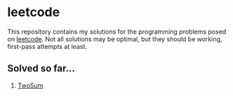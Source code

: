 # leetcode

This repository contains my solutions for the programming problems posed on [leetcode](https://leetcode.com/). Not all solutions may be optimal, but they should be working, first-pass attempts at least. 

## Solved so far...

1. [TwoSum](https://leetcode.com/problems/two-sum/description/)
